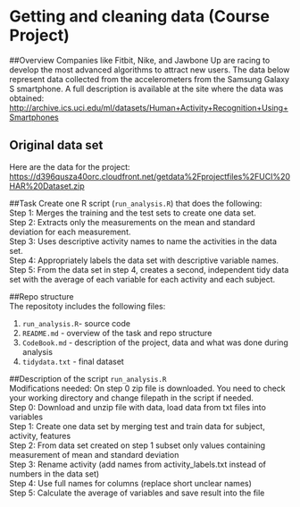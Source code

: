 # Getting and cleaning data (Course Project)
##Overview
Companies like Fitbit, Nike, and Jawbone Up are racing to develop the most advanced algorithms to attract new users. The data below represent data collected from the accelerometers from the Samsung Galaxy S smartphone. A full description is available at the site where the data was obtained: 
http://archive.ics.uci.edu/ml/datasets/Human+Activity+Recognition+Using+Smartphones 

## Original data set
Here are the data for the project: <br>
https://d396qusza40orc.cloudfront.net/getdata%2Fprojectfiles%2FUCI%20HAR%20Dataset.zip 

##Task
Create one R script (<code>run_analysis.R</code>) that does the following:<br>
Step 1: Merges the training and the test sets to create one data set.<br>
Step 2: Extracts only the measurements on the mean and standard deviation for each measurement.<br>
Step 3: Uses descriptive activity names to name the activities in the data set.<br>
Step 4: Appropriately labels the data set with descriptive variable names. <br>
Step 5: From the data set in step 4, creates a second, independent tidy data set with the average of each variable for each activity and each subject.<br>

##Repo structure<br>
The repositoty includes the following files:<br>
1. <code>run_analysis.R</code>- source code<br>
2. <code>README.md</code> - overview of the task and repo structure<br>
3. <code>CodeBook.md</code> - description of the project, data and what was done during analysis<br> 
4. <code>tidydata.txt</code> - final dataset

##Description of the script <code>run_analysis.R</code> <br>
Modifications needed: On step 0 zip file is downloaded. You need to check your working directory and 
change filepath in the script if needed. <br>
Step 0: Download and unzip file with data, load data from txt files into variables<br>
Step 1: Create one data set by merging test and train data for subject, activity, features<br>
Step 2: From data set created on step 1 subset only values containing measurement of mean and standard deviation <br>
Step 3: Rename activity (add names from activity_labels.txt instead of numbers in the data set)<br>
Step 4: Use full names for columns (replace short unclear names)<br>
Step 5: Calculate the average of variables and save result into the file<br>

